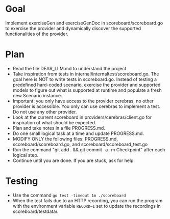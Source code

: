 # Goal

Implement exerciseGen and exerciseGenDoc in scoreboard/scoreboard.go to exercise the provider and dynamically
discover the supported functionalities of the provider.

# Plan

- Read the file DEAR_LLM.md to understand the project
- Take inspiration from tests in internal/internaltest/scoreboard.go. The goal here is NOT to write tests in
  scoreboard.go. Instead of testing a predefined hard-coded scenario, exercise the provider and supported
  models to figure out what is supported at runtime and populate a fresh new Scenario instance.
- Important: you only have access to the provider cerebras, no other provider is accessible. You only can use
  cerebras to implement a test. Do not use any other provider.
- Look at the current scoreboard in providers/cerebras/client.go for inspiration of what should be expected.
- Plan and take notes in a file PROGRESS.md.
- Do one small logical task at a time and update PROGRESS.md.
- MODIFY ONLY the following files: PROGRESS.md, scoreboard/scoreboard.go, and scoreboard/scoreboard_test.go
- Run the command "git add . && git commit -a -m Checkpoint" after each logical step.
- Continue until you are done. If you are stuck, ask for help.

# Testing

- Use the command `go test -timeout 1m ./scoreboard`
- When the test fails due to an HTTP recording, you can run the program with the environment variable
  `RECORD=1` set to update the recordings in scoreboard/testdata/.
